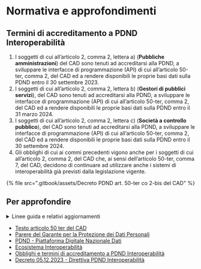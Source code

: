 # Normativa e approfondimenti

## Termini di accreditamento a PDND Interoperabilità

1. I soggetti di cui all’articolo 2, comma 2, lettera a) (**Pubbliche amministrazioni**) del CAD sono tenuti ad accreditarsi alla PDND, a sviluppare le interfacce di programmazione (API) di cui all’articolo 50-ter, comma 2, del CAD ed a rendere disponibili le proprie basi dati sulla PDND entro il 30 settembre 2023.
2. I soggetti di cui all’articolo 2, comma 2, lettera b) (**Gestori di pubblici servizi**), del CAD sono tenuti ad accreditarsi alla PDND, a sviluppare le interfacce di programmazione (API) di cui all’articolo 50-ter, comma 2, del CAD ed a rendere disponibili le proprie basi dati sulla PDND entro il 31 marzo 2024.
3. I soggetti di cui all’articolo 2, comma 2, lettera c) (**Società a controllo pubblico**), del CAD sono tenuti ad accreditarsi alla PDND, a sviluppare le interfacce di programmazione (API) di cui all’articolo 50-ter, comma 2, del CAD ed a rendere disponibili le proprie basi dati sulla PDND entro il 30 settembre 2024.
4. Gli obblighi di cui ai commi precedenti vigono anche per i soggetti di cui all’articolo 2, comma 2, del CAD che, ai sensi dell’articolo 50-ter, comma 7, del CAD, decidono di continuare ad utilizzare anche i sistemi di interoperabilità già previsti dalla legislazione vigente.

{% file src=".gitbook/assets/Decreto PDND art. 50-ter co 2-bis del CAD" %}

## Per approfondire

<details>

<summary>Linee guida e relativi aggiornamenti</summary>

1. [Prima pubblicazione LL. GG. al 15 dicembre 2021](https://trasparenza.agid.gov.it/page/9/details/2426/determinazione-n-6272021-del-15-dicembre-2021-adozione-delle-linee-guida-sullinfrastruttura-tecnologica-della-piattaforma-digitale-nazionale-dati-per-linteroperabilita-dei-sistemi-informativi-e-delle-basi-di-dati-ai-sensi-dellarticolo-50-ter-comma-2-del-d-lgs-7-marzo-2005-n-82-e-smi.html)
2. [Aggiornamento LL. GG. a maggio 2023](https://www.agid.gov.it/it/infrastrutture/sistema-pubblico-connettivita/il-nuovo-modello-interoperabilita)
3. [Aggiornamento LL. GG. ad agosto 2024](https://www.agid.gov.it/it/notizie/al-la-consultazione-pubblica-laggiornamento-delle-linee-guida-pdnd)

</details>

* [Testo articolo 50 ter del CAD](https://www.normattiva.it/atto/caricaDettaglioAtto?atto.dataPubblicazioneGazzetta=2005-05-16\&atto.codiceRedazionale=005G0104\&atto.articolo.numero=0\&atto.articolo.sottoArticolo=1\&atto.articolo.sottoArticolo1=10\&qId=5614860b-4769-478e-bf22-a8a76a04159a\&tabID=0.5538263478162919\&title=lbl.dettaglioAtto)
* [Parere del Garante per la Protezione dei Dati Personali](https://www.garanteprivacy.it/web/guest/home/docweb/-/docweb-display/docweb/9732758)
* [PDND - Piattaforma Digitale Nazionale Dati](https://developers.italia.it/it/pdnd/)
* [Ecosistema Interoperabilità](https://next.developers.italia.it/it/interoperabilita/)
* [Obblighi e termini di accreditamento a PDND Interoperabilità](https://www.gazzettaufficiale.it/eli/id/2022/11/22/22A06623/sg)&#x20;
* [Decreto 05.12.2023 - Direttiva PDND Interoperabilità](https://www.governo.it/sites/governo.it/files/Decreto20231205\_Direttiva\_PDND.pdf)
